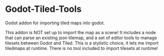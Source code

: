 # Godot-Tiled-Tools
Godot addon for importing tiled maps into godot.

This addon is NOT set up to import the map as a scene! It includes a node that can parse an existing json tilemap, and a set of editor tools to manage tilesets between Godot and Tiled. This is a stylistic choice, it lets me import tiledmaps at runtime. There is no tool included to import tilesets at runtime!

